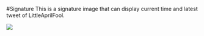 #Signature
This is a signature image that can display current time and latest tweet of LittleAprilFool.

![](http://littleaprilfool.me/qmd/april_qmd.jpg)
